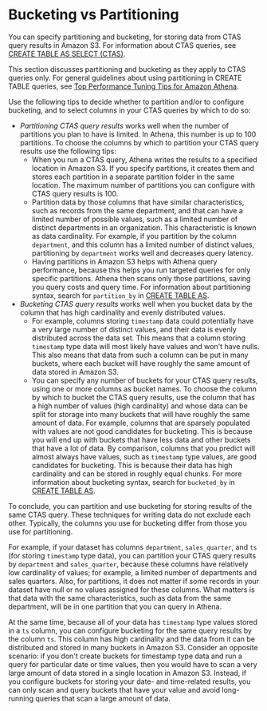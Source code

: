 # Bucketing vs Partitioning<a name="bucketing-vs-partitioning"></a>

You can specify partitioning and bucketing, for storing data from CTAS query results in Amazon S3\. For information about CTAS queries, see [CREATE TABLE AS SELECT \(CTAS\)](ctas.md)\.

This section discusses partitioning and bucketing as they apply to CTAS queries only\. For general guidelines about using partitioning in CREATE TABLE queries, see [Top Performance Tuning Tips for Amazon Athena](http://aws.amazon.com/blogs/big-data/top-10-performance-tuning-tips-for-amazon-athena/)\.

Use the following tips to decide whether to partition and/or to configure bucketing, and to select columns in your CTAS queries by which to do so:
+ *Partitioning CTAS query results* works well when the number of partitions you plan to have is limited\. In Athena, this number is up to 100 partitions\. To choose the columns by which to partition your CTAS query results use the following tips: 
  + When you run a CTAS query, Athena writes the results to a specified location in Amazon S3\. If you specify partitions, it creates them and stores each partition in a separate partition folder in the same location\. The maximum number of partitions you can configure with CTAS query results is 100\.
  + Partition data by those columns that have similar characteristics, such as records from the same department, and that can have a limited number of possible values, such as a limited number of distinct departments in an organization\. This characteristic is known as data cardinality\. For example, if you partition by the column `department`, and this column has a limited number of distinct values, partitioning by `department` works well and decreases query latency\. 
  +  Having partitions in Amazon S3 helps with Athena query performance, because this helps you run targeted queries for only specific partitions\. Athena then scans only those partitions, saving you query costs and query time\. For information about partitioning syntax, search for `partition_by` in [CREATE TABLE AS](create-table-as.md)\.
+ *Bucketing CTAS query results* works well when you bucket data by the column that has high cardinality and evenly distributed values\. 
  + For example, columns storing `timestamp` data could potentially have a very large number of distinct values, and their data is evenly distributed across the data set\. This means that a column storing `timestamp` type data will most likely have values and won't have nulls\. This also means that data from such a column can be put in many buckets, where each bucket will have roughly the same amount of data stored in Amazon S3\. 
  + You can specify any number of buckets for your CTAS query results, using one or more columns as bucket names\. To choose the column by which to bucket the CTAS query results, use the column that has a high number of values \(high cardinality\) and whose data can be split for storage into many buckets that will have roughly the same amount of data\. For example, columns that are sparsely populated with values are not good candidates for bucketing\. This is because you will end up with buckets that have less data and other buckets that have a lot of data\. By comparison, columns that you predict will almost always have values, such as `timestamp` type values, are good candidates for bucketing\. This is because their data has high cardinality and can be stored in roughly equal chunks\. For more information about bucketing syntax, search for `bucketed_by` in [CREATE TABLE AS](create-table-as.md)\. 

To conclude, you can partition and use bucketing for storing results of the same CTAS query\. These techniques for writing data do not exclude each other\. Typically, the columns you use for bucketing differ from those you use for partitioning\. 

For example, if your dataset has columns `department`, `sales_quarter`, and `ts` \(for storing `timestamp` type data\), you can partition your CTAS query results by `department` and `sales_quarter`, because these columns have relatively low cardinality of values; for example, a limited number of departments and sales quarters\. Also, for partitions, it does not matter if some records in your dataset have null or no values assigned for these columns\. What matters is that data with the same characteristics, such as data from the same department, will be in one partition that you can query in Athena\. 

At the same time, because all of your data has `timestamp` type values stored in a `ts` column, you can configure bucketing for the same query results by the column `ts`\. This column has high cardinality and the data from it can be distributed and stored in many buckets in Amazon S3\. Consider an opposite scenario: if you don't create buckets for timestamp type data and run a query for particular date or time values, then you would have to scan a very large amount of data stored in a single location in Amazon S3\. Instead, if you configure buckets for storing your date\- and time\-related results, you can only scan and query buckets that have your value and avoid long\-running queries that scan a large amount of data\. 